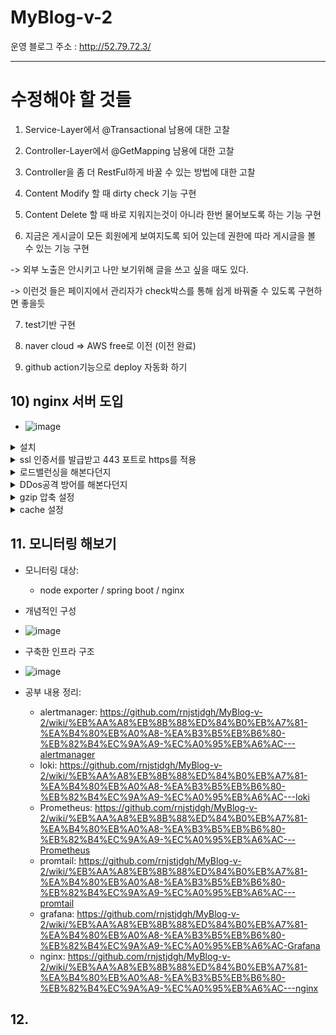 # MyBlog-v-2

운영 블로그 주소 : http://52.79.72.3/


---------------------------------------------
# 수정해야 할 것들

1) Service-Layer에서 @Transactional 남용에 대한 고찰

2) Controller-Layer에서 @GetMapping 남용에 대한 고찰

3) Controller을 좀 더 RestFul하게 바꿀 수 있는 방법에 대한 고찰

4) Content Modify 할 때 dirty check 기능 구현

5) Content Delete 할 때 바로 지워지는것이 아니라 한번 물어보도록 하는 기능 구현

6) 지금은 게시글이 모든 회원에게 보여지도록 되어 있는데 권한에 따라 게시글을 볼 수 있는 기능 구현

-> 외부 노출은 안시키고 나만 보기위해 글을 쓰고 싶을 때도 있다.

-> 이런것 들은 페이지에서 관리자가 check박스를 통해 쉽게 바꿔줄 수 있도록 구현하면 좋을듯

7) test기반 구현 

8) naver cloud => AWS free로 이전 (이전 완료)

9) github action기능으로 deploy 자동화 하기

## 10) nginx 서버 도입
* ![image](https://user-images.githubusercontent.com/41561652/116195967-da428b00-a76d-11eb-8882-2af5a01433f5.png)
<details>
<summary>
   설치
</summary>


* ![image](https://user-images.githubusercontent.com/41561652/116203687-eb43ca00-a776-11eb-8343-3df4dfd967ce.png)

* 참고 링크: https://velog.io/@damiano1027/Nginx-Nginx%EC%99%80-SpringBoot-%EB%82%B4%EC%9E%A5-Tomcat-%EC%97%B0%EB%8F%99
</details>

<details>
<summary>
ssl 인증서를 발급받고 443 포트로 https를 적용
</summary>
   
* https와 ssl, handshaking, session : https://opentutorials.org/course/228/4894
</details>


<details>
<summary>
로드밸런싱을 해본다던지
</summary>
   
* ~~
</details>


<details>
<summary>
DDos공격 방어를 해본다던지
</summary>
   
* 참고 링크: https://velog.io/@damiano1027/Nginx-Nginx%EC%99%80-SpringBoot-%EB%82%B4%EC%9E%A5-Tomcat-%EC%97%B0%EB%8F%99
</details>

<details>
<summary>
gzip 압축 설정
</summary>
   
* 참고 링크: https://www.lesstif.com/system-admin/nginx-gzip-59343019.html
</details>

<details>
<summary>
cache 설정
</summary>
   
* 참고 링크: 
   * https://blog.kjslab.com/175
   * https://jojoldu.tistory.com/60
</details>
   

## 11.  모니터링 해보기  

* 모니터링 대상:
   * node exporter / spring boot / nginx

* 개념적인 구성
* ![image](https://user-images.githubusercontent.com/41561652/118255133-d9885380-b4e6-11eb-89b0-57e00fe5b750.png)

* 구축한 인프라 구조
* ![image](https://user-images.githubusercontent.com/41561652/118255191-ead16000-b4e6-11eb-906c-844650430622.png)

* 공부 내용 정리: 
   * alertmanager: https://github.com/rnjstjdgh/MyBlog-v-2/wiki/%EB%AA%A8%EB%8B%88%ED%84%B0%EB%A7%81-%EA%B4%80%EB%A0%A8-%EA%B3%B5%EB%B6%80-%EB%82%B4%EC%9A%A9-%EC%A0%95%EB%A6%AC---alertmanager
   * loki: https://github.com/rnjstjdgh/MyBlog-v-2/wiki/%EB%AA%A8%EB%8B%88%ED%84%B0%EB%A7%81-%EA%B4%80%EB%A0%A8-%EA%B3%B5%EB%B6%80-%EB%82%B4%EC%9A%A9-%EC%A0%95%EB%A6%AC---loki
   * Prometheus: https://github.com/rnjstjdgh/MyBlog-v-2/wiki/%EB%AA%A8%EB%8B%88%ED%84%B0%EB%A7%81-%EA%B4%80%EB%A0%A8-%EA%B3%B5%EB%B6%80-%EB%82%B4%EC%9A%A9-%EC%A0%95%EB%A6%AC---Prometheus
   * promtail: https://github.com/rnjstjdgh/MyBlog-v-2/wiki/%EB%AA%A8%EB%8B%88%ED%84%B0%EB%A7%81-%EA%B4%80%EB%A0%A8-%EA%B3%B5%EB%B6%80-%EB%82%B4%EC%9A%A9-%EC%A0%95%EB%A6%AC---promtail
   * grafana: https://github.com/rnjstjdgh/MyBlog-v-2/wiki/%EB%AA%A8%EB%8B%88%ED%84%B0%EB%A7%81-%EA%B4%80%EB%A0%A8-%EA%B3%B5%EB%B6%80-%EB%82%B4%EC%9A%A9-%EC%A0%95%EB%A6%AC-Grafana
   * nginx: https://github.com/rnjstjdgh/MyBlog-v-2/wiki/%EB%AA%A8%EB%8B%88%ED%84%B0%EB%A7%81-%EA%B4%80%EB%A0%A8-%EA%B3%B5%EB%B6%80-%EB%82%B4%EC%9A%A9-%EC%A0%95%EB%A6%AC---nginx

## 12.  

